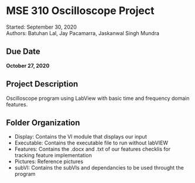 # MSE 310 Oscilloscope Project
Started: September 30, 2020  <br />
Authors: Batuhan Lal, Jay Pacamarra, Jaskanwal Singh Mundra

## Due Date
<b>October 27, 2020</b>

## Project Description
Oscilloscope program using LabView with basic time and frequency domain features. 

## Folder Organization
* Display:    Contains the VI module that displays our input
* Executable: Contains the executable file to run without labVIEW
* Features:   Contains the .docx and .txt of our features checklis for tracking feature implementation
* Pictures:   Reference pictures
* subVI:      Contains the subVIs and dependancies to be used throught the program
